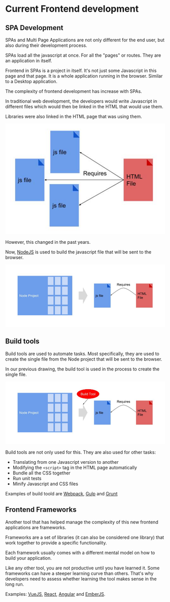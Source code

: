 # Current Frontend development

## SPA Development

SPAs and Multi Page Applications are not only different for the end user, but also during their development process.

SPAs load all the javascript at once. For all the "pages" or routes. They are an application in itself.

Frontend in SPAs is a project in itself. It's not just some Javascript in this page and that page. It is a whole application running in the browser. Similar to a Desktop application.

The complexity of frontend development has increase with SPAs.

In traditional web development, the developers would write Javascript in different files which would then be linked in the HTML that would use them.

Libraries were also linked in the HTML page that was using them.

![Traditional Frontend Development](./assets/front_end_development_traditional.jpg)

However, this changed in the past years.

Now, [NodeJS](https://nodejs.org/en/) is used to build the javascript file that will be sent to the browser.

![Current Frontend Development](./assets/front_end_development.jpg)

## Build tools

Build tools are used to automate tasks. Most specifically, they are used to create the single file from the Node project that will be sent to the browser.

In our previous drawing, the build tool is used in the process to create the single file.

![Build Tool](./assets/front_end_development-build.jpg)

Build tools are not only used for this. They are also used for other tasks:

* Translating from one Javascript version to another
* Modifying the `<script>` tag in the HTML page automatically
* Bundle all the CSS together
* Run unit tests
* Minify Javascript and CSS files

Examples of build toold are [Webpack](https://webpack.js.org/), [Gulp](https://gulpjs.com/) and [Grunt](https://gruntjs.com/)

## Frontend Frameworks

Another tool that has helped manage the complexity of this new frontend applications are frameworks.

Frameworks are a set of libraries (it can also be considered one library) that work together to provide a specific functionality.

Each framework usually comes with a different mental model on how to build your application.

Like any other tool, you are not productive until you have learned it. Some frameworks can have a steeper learning curve than others. That's why developers need to assess whether learning the tool makes sense in the long run.

Examples: [VueJS](https://vuejs.org/), [React](https://reactjs.org/), [Angular](https://angularjs.org/) and [EmberJS](https://emberjs.com/).

